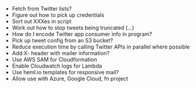  * Fetch from Twitter lists?
 * Figure out how to pick up credentials
 * Sort out XXXes in script
 * Work out how to stop tweets being truncated (...)
 * How do I encode Twitter app consumer info in program?
 * Pick up tweet config from an S3 bucket?
 * Reduce execution time by calling Twitter APIs in parallel where possible
 * Add X- header with mailer information?
 * Use AWS SAM for Cloudformation
 * Enable Cloudwatch logs for Lambda
 * Use heml.io templates for responsive mail?
 * Allow use with Azure, Google Cloud, fn project
